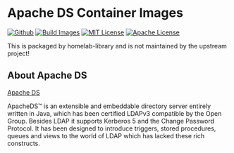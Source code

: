 # Apache DS Container Images

[![Github](https://img.shields.io/badge/repo-github-brightgreen)](https://github.com/homelab-library/apacheds/)
[![Build Images](https://github.com/homelab-library/apacheds/actions/workflows/image.yml/badge.svg)](https://github.com/homelab-library/apacheds/actions/workflows/image.yml)
[![MIT License](https://img.shields.io/badge/license-MIT-blue)](https://raw.githubusercontent.com/homelab-library/apacheds/master/LICENSE-MIT)
[![Apache License](https://img.shields.io/badge/license-Apache-blue)](https://raw.githubusercontent.com/homelab-library/apacheds/master/LICENSE-APACHE)

This is packaged by homelab-library and is not maintained by the upstream project!

## About Apache DS

[Apache DS](https://directory.apache.org/apacheds/)

ApacheDS™ is an extensible and embeddable directory server entirely written in Java,
which has been certified LDAPv3 compatible by the Open Group. Besides LDAP it supports
Kerberos 5 and the Change Password Protocol. It has been designed to introduce triggers,
stored procedures, queues and views to the world of LDAP which has lacked these rich constructs.

